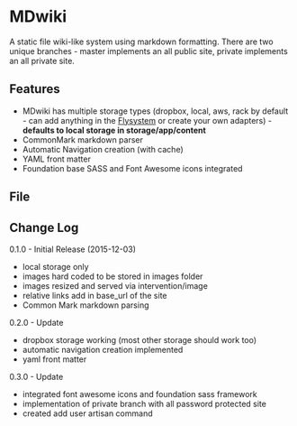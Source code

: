 # MDwiki

A static file wiki-like system using markdown formatting.   There are two unique branches - master implements an all public site, private implements an all private site.

## Features
* MDwiki has multiple storage types (dropbox, local, aws, rack by default - can add anything in the [Flysystem](http://flysystem.thephpleague.com/) or create your own adapters) - **defaults to local storage in storage/app/content**
* CommonMark markdown parser
* Automatic Navigation creation (with cache)
* YAML front matter
* Foundation base SASS and Font Awesome icons integrated

## File

## Change Log

0.1.0 - Initial Release (2015-12-03)
* local storage only
* images hard coded to be stored in images folder
* images resized and served via intervention/image
* relative links add in base_url of the site
* Common Mark markdown parsing

0.2.0 - Update
* dropbox storage working (most other storage should work too)
* automatic navigation creation implemented
* yaml front matter

0.3.0 - Update
* integrated font awesome icons and foundation sass framework
* implementation of private branch with all password protected site
 * created add user artisan command
